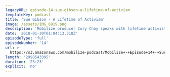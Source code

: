 ```yaml
---
legacyURL: episode-14-sue-gibson-a-lifetime-of-activism
templateKey: podcast
title: 'Sue Gibson - A Lifetime of Activism'
image: /assets/IMG_6919.png
description: 'Mobilize producer Cory Choy speaks with lifetime activist and volunteer Sue Gibson. After the shock of the 2016 election, Sue joined the Working Families Party’s Progressive Heroes project. She helped lead Text4Resistance teams in their efforts to turn out voters to elect numerous progressive candidates— many of whom have gone on to either win the primary or general election. These candidates include Latoya Cantrell, the first woman elected to serve as New Orleans’ mayor, Vernetta Alston, a progressive and queer woman of color who won her primary for city council in Durham, North Carolina, and Randall Woodfin, youngest ever elected mayor of Birmingham Alabama (among others).'
date: '2018-01-30T01:04:13.318Z'
episodeType: 'full'
episodeNumber: '14'
url: >-
  https://s3.amazonaws.com/mobilize-podcast/Mobilize+-+Episode+14+-+Sue+Gibson%3A+A+Lifetime+of+Activism.mp3
length: '2998543395'
duration: '23:23'
explicit: 'no'
---
```

